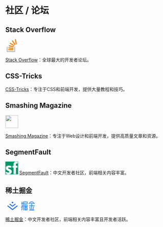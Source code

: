# 社区 / 论坛

## Stack Overflow

<svg t="1736253497451" class="icon" viewBox="0 0 1024 1024" version="1.1" xmlns="http://www.w3.org/2000/svg" p-id="5502" width="40" height="40"><path d="M815.928 418.32L586.224 84.304l-71.952 48.64 229.712 334.008 71.944-48.632z m-86.104 60.48L378.656 273.416 334.4 347.768l351.184 205.392 44.24-74.36z m-51.4 98.76L284.712 472.616l-22.624 83.376 393.736 104.96 22.6-83.392z m-26.784 112.672l-405.968-37.088-7.992 85.992 405.976 37.056 7.984-85.96z m265.696-291.92L847.592 0 761.784 14.76l69.736 398.312 85.816-14.76z m-275.504 488.992l-407.712 0.192-0.032-86.344 407.696-0.208 0.048 86.36z" fill="#FF810F" p-id="5503"></path><path d="M711.072 603.272v352.984H176.32V603.272h-69.656V1024h673.712V603.272z" fill="#BEBCBC" p-id="5504"></path></svg>

[Stack Overflow](https://stackoverflow.com/)：全球最大的开发者论坛。


## CSS-Tricks

[CSS-Tricks](https://css-tricks.com/)：专注于CSS和前端开发，提供大量教程和技巧。


## Smashing Magazine


<img src="https://www.smashingmagazine.com/images/logo.svg" style="width: 40px;margin:0" >

[Smashing Magazine](https://www.smashingmagazine.com/)：专注于Web设计和前端开发，提供高质量文章和资源。


## SegmentFault
<svg t="1736254206411" class="icon" viewBox="0 0 1024 1024" version="1.1" xmlns="http://www.w3.org/2000/svg" p-id="6584" width="40" height="40"><path d="M0 0h1024v1024H0z" fill="#009966" p-id="6585"></path><path d="M970.6496 26.1632c45.6704 14.1312 45.6704 15.3088 23.7056 77.6192-27.7504 77.6192-21.4016 69.9904-49.1008 60.5696-25.4464-9.4208-55.5008-11.1616-71.68-5.2736-17.92 7.0656-27.7504 38.8096-30.6176 97.6384-1.1776 31.1808-1.1776 63.5392 1.1776 71.7824 3.4816 15.3088 4.0448 15.3088 64.1536 15.3088h60.672v141.2096h-124.8256l2.304 258.816 2.304 258.816-97.0752-1.1776-97.6896-1.7408 2.304-257.6384 1.7408-257.0752H576V343.808h80.896l-1.1776-84.1216c-0.5632-65.28 1.1776-91.1872 9.2672-118.2208 19.0464-66.4576 59.5456-106.4448 124.2624-125.2864 38.0928-11.1616 132.2496-5.888 181.4016 9.984zM402.5344 340.8896c54.8864 17.0496 92.4672 37.632 92.4672 50.5856 0 14.1312-50.8416 118.8352-56.6272 115.8656-2.304-1.1776-18.4832-9.4208-36.4032-18.2272-62.976-31.744-138.1376-33.536-167.5776-3.5328-12.1344 12.3392-15.0016 45.8752-5.2224 64.7168 7.5264 13.5168 36.9664 29.3888 99.3792 52.9408 95.9488 35.8912 145.6128 72.3456 168.7552 122.9312 9.8304 21.1968 12.1344 37.632 12.1344 82.3296 0 71.168-13.8752 105.2672-58.368 146.4832-90.7264 84.1216-277.4016 85.2992-405.0944 2.9184-16.7424-11.1616-30.6176-24.1152-30.6176-29.3888 0-8.8064 40.448-89.3952 53.76-106.4448 4.0448-5.888 10.3936-3.5328 26.5728 9.4208 30.6176 24.1152 77.4144 47.0528 112.128 54.1184 60.672 12.3392 113.8688-17.664 113.8688-64.1024 0-32.3584-21.4016-52.9408-75.7248-74.1376-155.4432-61.184-208.64-115.8656-209.7664-214.1184-1.1776-104.1408 53.1456-171.2128 160.0512-198.8608 41.0112-10.5472 164.096-7.0144 206.2848 6.5024z" fill="#FFFFFF" p-id="6586"></path></svg>
[SegmentFault](https://segmentfault.com/)：中文开发者社区，前端相关内容丰富。



## 稀土掘金

<svg t="1736254391665" class="icon" viewBox="0 0 2640 1024" version="1.1" xmlns="http://www.w3.org/2000/svg" p-id="7643" width="100" height="35"><path d="M600.738 204.342l-88.28-69.605-92.214 72.73-4.796 3.854 97.01 77.34 97.334-77.34-9.054-6.98zM935.289 474.3L512.216 807.909 89.41 474.49l-62.464 50.176 485.269 382.626L997.753 524.45 935.29 474.3z m-423.073 27.055L281.977 319.838l-62.437 50.15L512.19 600.764l292.944-230.993-62.437-50.15-230.48 181.734z m1909.328 383.596h89.52v46.51h-467.376v-46.51h75.076l-48.856-285.4-1.212-7.033 7.06-1.159 32.606-5.336 6.926-1.131 1.185 6.925 50.203 293.134h77.07v-353.55H2018.68v-46.565h225.092v-153.52h-150.07V284.78h353.28v46.538h-156.026v153.52h251.85v46.537h-251.85v353.55h82.675l50.176-293.134 1.186-6.925 6.952 1.131 32.606 5.336 7.034 1.159-1.213 7.006-48.829 285.427z m-661.827-15.172V641.94h115.631V395.803h-47.239v199.6h-68.392V381.304h-47.239v214.097h-67.341v-199.6h-47.239V641.94h114.607v227.84h-67.368V673.226h-47.239v243.092h277.45V673.226h-47.239V869.78h-68.392zM1365.37 641.967l-33.414 32.795-4.932 4.85-4.958-4.85-23.417-22.851-5.174-5.066 5.174-5.066 66.721-65.483v-271.63h-58.287v-46.51h58.287v-123.42h47.239v123.42h68.177v46.538h-68.177v225.253l39.586-38.831 4.958-4.85 4.958 4.85 23.39 22.851 5.175 5.04-5.174 5.092-72.893 71.519v100.54a517.659 517.659 0 0 1-21.288 145.893c-8.22 27.864-16.384 48.155-22.798 61.225l-7.222 14.551-3.126 6.225-6.278-2.99-29.696-14.121-6.468-3.1 3.153-6.467 7.195-14.551c1.024-2.075 3.395-7.384 6.198-14.363 4.58-11.534 9.216-24.738 13.527-39.343 12.235-41.715 19.564-86.61 19.564-132.959v-54.164z m151.148 278.474l1.401-6.871 3.288-15.9c19.725-95.312 27.109-302.349 26.247-554.414h341.126v-208.52h-390.898l0.162 7.25 0.377 16.518a11088.896 11088.896 0 0 1 1.509 303.832c-1.833 200.219-9.54 352.202-24.819 426.038l-3.26 15.899-1.429 6.98 7.007 1.374 32.39 6.467 6.9 1.347z m30.8-623.724l-1.535-115.442h295.532v115.442h-293.996z m980.508 48.56l4.77-5.066 22.447-23.768 4.958-5.255-5.39-4.85-187.553-169.769-4.716-1.832h-195.988l-4.77 1.832-187.554 169.769-5.362 4.85 4.985 5.255 22.393 23.768 4.77 5.066 5.147-4.662 178.068-159.34h160.634l178.04 159.34 5.148 4.662z" fill="#006CFF" p-id="7644"></path></svg>

[稀土掘金](https://juejin.cn/)：中文开发者社区，前端相关内容丰富且开发者活跃。
